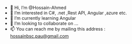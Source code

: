 - 👋 Hi, I’m @Hossain-Ahmed
- 👀 I’m interested in C#, .net ,Rest API, Angular ,azure etc.
- 🌱 I’m currently learning Angular
- 💞️ I’m looking to collaborate on ...
- 📫 You can reach me by mailing this address : hossainbsc.pau@gmail.com 

<!---
Hossain-Ahmed/Hossain-Ahmed is a ✨ special ✨ repository because its `README.md` (this file) appears on your GitHub profile.
You can click the Preview link to take a look at your changes.
--->
